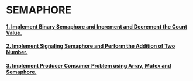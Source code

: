 # SEMAPHORE
#### [1. Implement Binary Semaphore and Increment and Decrement the Count Value.](../6_SEMAPHORE/1_Unnammed_Semaphore/1_Binary_Semaphore)
#### [2. Implement Signaling Semaphore and Perform the Addition of Two Number.](../6_SEMAPHORE/1_Unnammed_Semaphore/2_Signaling_Semaphore)
#### [3. Implement Producer Consumer Problem using Array, Mutex and Semaphore.](../6_SEMAPHORE/1_Unnammed_Semaphore/3_Producer_Consumer_Problem) 

